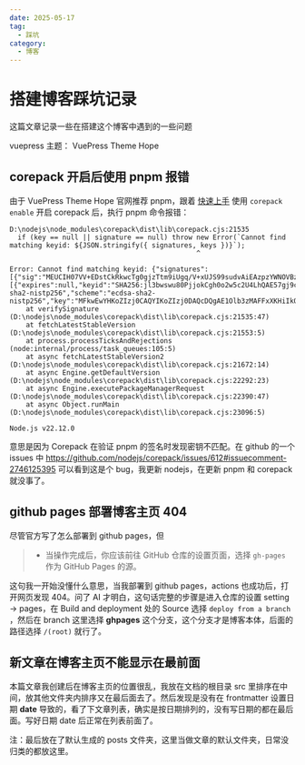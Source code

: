 ```yaml
---
date: 2025-05-17
tag:
  - 踩坑
category: 
  - 博客
---
```




# 搭建博客踩坑记录

这篇文章记录一些在搭建这个博客中遇到的一些问题

vuepress 主题： VuePress Theme Hope



## corepack 开启后使用 pnpm 报错

由于 VuePress Theme Hope 官网推荐 pnpm，跟着 [快速上手](https://theme-hope.vuejs.press/zh/get-started/) 使用 `corepack enable` 开启 corepack 后，执行 pnpm 命令报错：

```
D:\nodejs\node_modules\corepack\dist\lib\corepack.cjs:21535
  if (key == null || signature == null) throw new Error(`Cannot find matching keyid: ${JSON.stringify({ signatures, keys })}`);
                                              ^

Error: Cannot find matching keyid: {"signatures":[{"sig":"MEUCIH07VV+EDstCkRkwcTg0gjzTtm9iUgq/V+xUJS99sudvAiEAzpzYWNOVBzSfdPx3gKs+NBqizwhognhKKRF4AQyU5/s=","keyid":"SHA256:DhQ8wR5APBvFHLF/+Tc+AYvPOdTpcIDqOhxsBHRwC7U"}],"keys":[{"expires":null,"keyid":"SHA256:jl3bwswu80PjjokCgh0o2w5c2U4LhQAE57gj9cz1kzA","keytype":"ecdsa-sha2-nistp256","scheme":"ecdsa-sha2-nistp256","key":"MFkwEwYHKoZIzj0CAQYIKoZIzj0DAQcDQgAE1Olb3zMAFFxXKHiIkQO5cJ3Yhl5i6UPp+IhuteBJbuHcA5UogKo0EWtlWwW6KSaKoTNEYL7JlCQiVnkhBktUgg=="}]}
    at verifySignature (D:\nodejs\node_modules\corepack\dist\lib\corepack.cjs:21535:47)
    at fetchLatestStableVersion (D:\nodejs\node_modules\corepack\dist\lib\corepack.cjs:21553:5)
    at process.processTicksAndRejections (node:internal/process/task_queues:105:5)
    at async fetchLatestStableVersion2 (D:\nodejs\node_modules\corepack\dist\lib\corepack.cjs:21672:14)
    at async Engine.getDefaultVersion (D:\nodejs\node_modules\corepack\dist\lib\corepack.cjs:22292:23)
    at async Engine.executePackageManagerRequest (D:\nodejs\node_modules\corepack\dist\lib\corepack.cjs:22390:47)
    at async Object.runMain (D:\nodejs\node_modules\corepack\dist\lib\corepack.cjs:23096:5)

Node.js v22.12.0
```

意思是因为 Corepack 在验证 pnpm 的签名时发现密钥不匹配。在 github 的一个 issues 中 https://github.com/nodejs/corepack/issues/612#issuecomment-2746125395 可以看到这是个 bug，我更新 nodejs，在更新 pnpm 和 corepack 就没事了。



## github pages 部署博客主页 404

尽管官方写了怎么部署到 github pages，但

> - 当操作完成后，你应该前往 GitHub 仓库的设置页面，选择 `gh-pages` 作为 GitHub Pages 的源。

 这句我一开始没懂什么意思，当我部署到 github pages，actions 也成功后，打开网页发现 404。问了 AI 才明白，这句话完整的步骤是进入仓库的设置 setting → pages，在 Build and deployment 处的 Source 选择 `deploy from a branch` ，然后在 branch 这里选择 **ghpages** 这个分支，这个分支才是博客本体，后面的路径选择 `/(root)` 就行了。



## 新文章在博客主页不能显示在最前面

本篇文章我创建后在博客主页的位置很乱，我放在文档的根目录 src 里排序在中间，放其他文件夹内排序又在最后面去了。然后发现是没有在 frontmatter 设置日期 **date** 导致的，看了下文章列表，确实是按日期排列的，没有写日期的都在最后面。写好日期 date 后正常在列表前面了。

注：最后放在了默认生成的 posts 文件夹，这里当做文章的默认文件夹，日常没归类的都放这里。



